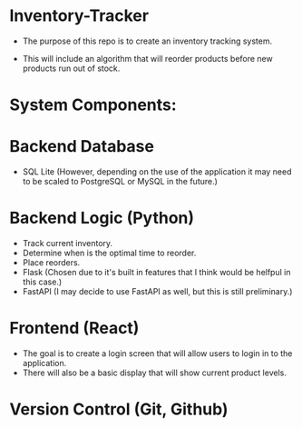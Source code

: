 # Inventory-Tracker

- The purpose of this repo is to create an inventory tracking system.

- This will include an algorithm that will reorder products before new products run out of stock.

# System Components:

# Backend Database

- SQL Lite (However, depending on the use of the application it may need to be scaled to PostgreSQL or MySQL in the future.)
# Backend Logic (Python) 

- Track current inventory.
- Determine when is the optimal time to reorder.
- Place reorders.
- Flask (Chosen due to it's built in features that I think would be helfpul in this case.)
- FastAPI (I may decide to use FastAPI as well, but this is still preliminary.)

# Frontend (React)
  - The goal is to create a login screen that will allow users to login in to the application.
  - There will also be a basic display that will show current product levels.
    
# Version Control (Git, Github)
